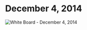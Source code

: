 # December 4, 2014
![White Board - December 4, 2014](https://raw.githubusercontent.com/NEU-DSG/tapas-docs/master/meeting_notes/meeting_images/2014-12-04_01.jpg)
